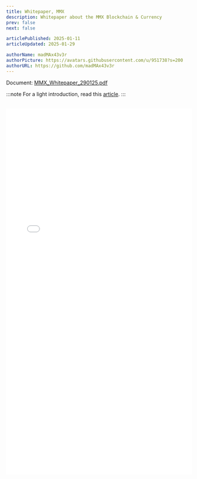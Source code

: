 ```yaml
---
title: Whitepaper, MMX
description: Whitepaper about the MMX Blockchain & Currency
prev: false
next: false

articlePublished: 2025-01-11
articleUpdated: 2025-01-29

authorName: madMAx43v3r
authorPicture: https://avatars.githubusercontent.com/u/951738?s=200
authorURL: https://github.com/madMAx43v3r
---
```


Document: [MMX_Whitepaper_290125.pdf](/MMX_Whitepaper_290125.pdf)

:::note
For a light introduction, read this [article](../../../articles/general/mmx-tldr/).
:::

<br>
<embed type="application/pdf" src="/MMX_Whitepaper_290125.pdf"  width="100%" height="992px"></embed>
